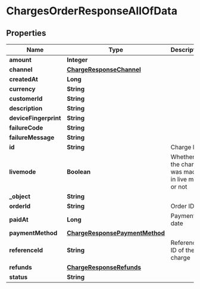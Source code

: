 

# ChargesOrderResponseAllOfData

## Properties

Name | Type | Description | Notes
------------ | ------------- | ------------- | -------------
**amount** | **Integer** |  |  [optional]
**channel** | [**ChargeResponseChannel**](ChargeResponseChannel.md) |  |  [optional]
**createdAt** | **Long** |  |  [optional]
**currency** | **String** |  |  [optional]
**customerId** | **String** |  |  [optional]
**description** | **String** |  |  [optional]
**deviceFingerprint** | **String** |  |  [optional]
**failureCode** | **String** |  |  [optional]
**failureMessage** | **String** |  |  [optional]
**id** | **String** | Charge ID |  [optional]
**livemode** | **Boolean** | Whether the charge was made in live mode or not |  [optional]
**_object** | **String** |  |  [optional]
**orderId** | **String** | Order ID |  [optional]
**paidAt** | **Long** | Payment date |  [optional]
**paymentMethod** | [**ChargeResponsePaymentMethod**](ChargeResponsePaymentMethod.md) |  |  [optional]
**referenceId** | **String** | Reference ID of the charge |  [optional]
**refunds** | [**ChargeResponseRefunds**](ChargeResponseRefunds.md) |  |  [optional]
**status** | **String** |  |  [optional]




